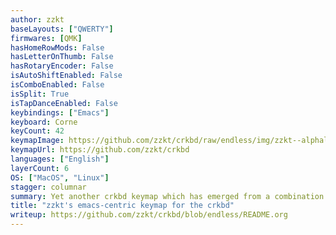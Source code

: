```yaml
---
author: zzkt
baseLayouts: ["QWERTY"]
firmwares: [QMK]
hasHomeRowMods: False
hasLetterOnThumb: False
hasRotaryEncoder: False
isAutoShiftEnabled: False
isComboEnabled: False
isSplit: True
isTapDanceEnabled: False
keybindings: ["Emacs"]
keyboard: Corne
keyCount: 42
keymapImage: https://github.com/zzkt/crkbd/raw/endless/img/zzkt--alphalikes.png
keymapUrl: https://github.com/zzkt/crkbd
languages: ["English"]
layerCount: 6
OS: ["MacOS", "Linux"]
stagger: columnar
summary: Yet another crkbd keymap which has emerged from a combination of writing and programming using Emacs on MacOS and Linux. The numeric layer has numbers on the home row and shifted symbols on the first row, with commonly used brackets on the third row symmetrically between sides. The emacs layer(s) provide both command and prefix keys. 
title: "zzkt's emacs-centric keymap for the crkbd"
writeup: https://github.com/zzkt/crkbd/blob/endless/README.org
---
```

